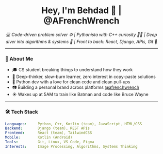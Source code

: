 <h1 align="center">Hey, I'm Behdad 👋 | @AFrenchWrench</h1>
<p align="center">
  <i>💻 Code-driven problem solver ⚙️ | Pythonista with C++ curiosity 🐍➕ | Deep diver into algorithms & systems 🧠 | Front to back: React, Django, APIs, Git 🔄</i>
</p>

---

### 🚀 About Me

- 🎓 CS student breaking things to understand how they work  
- 🧠 Deep-thinker, slow-burn learner, zero interest in copy-paste solutions  
- 🐍 Python dev with a love for clean code and clean pull-ups  
- 📷 Building a personal brand across platforms [@afrenchwrench](https://www.instagram.com/afrenchwrench)  
- ☀️ Wakes up at 5AM to train like Batman and code like Bruce Wayne  

---

### 🛠️ Tech Stack

```yaml
Languages:     Python, C++, Kotlin (team), JavaScript, HTML/CSS
Backend:       Django (team), REST APIs
Frontend:      React (team), TailwindCSS
Mobile:        Kotlin (Android)
Tools:         Git, Linux, VS Code, Figma
Interests:     Image Processing, Algorithms, Systems Thinking
